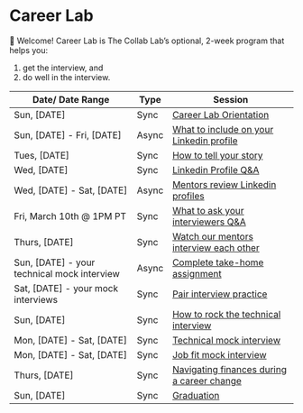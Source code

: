 # Career Lab

👋 Welcome! Career Lab is The Collab Lab’s optional, 2-week program that helps you:

1. get the interview, and
2. do well in the interview.

| Date/ Date Range                            | Type  | Session                                                                                                  |
|---------------------------------------------| ----- | -------------------------------------------------------------------------------------------------------- |
| Sun, [DATE]                                 | Sync  | [Career Lab Orientation](./session-docs/orientation.md)                                                  |
| Sun, [DATE] - Fri, [DATE]                   | Async | [What to include on your Linkedin profile](./session-docs/what-to-include-on-linkedin.md)                |
| Tues, [DATE]                                | Sync  | [How to tell your story](./session-docs/how-to-tell-your-story.md)                                       |
| Wed, [DATE]                                 | Sync  | [Linkedin Profile Q&A](./session-docs/linkedin-qanda.md)                                                 |
| Wed, [DATE] - Sat, [DATE]                     | Async | [Mentors review Linkedin profiles](./session-docs/mentor-linkedin-review.md)                             |
| Fri, March 10th @ 1PM PT                        | Sync  | [What to ask your interviewers Q&A](./session-docs/what-to-ask-your-interviewers.md)                     |
| Thurs, [DATE]                               | Sync  | [Watch our mentors interview each other](./session-docs/watch-mentors-interview.md)                      |
| Sun, [DATE] - your technical mock interview | Async | [Complete take-home assignment](./session-docs/complete-take-home-assignment.md)                         |
| Sat, [DATE] - your mock interviews          | Sync  | [Pair interview practice](./session-docs/pair-interview-practice.md)                                     |
| Sun, [DATE]                                 | Sync  | [How to rock the technical interview](./session-docs/rock-the-technical-interview.md)                    |
| Mon, [DATE] - Sat, [DATE]                    | Sync  | [Technical mock interview](./session-docs/mock-interview-technical.md)                                   |
| Mon, [DATE] - Sat, [DATE]                    | Sync  | [Job fit mock interview](./session-docs/mock-interview-job-fit.md)                                       |
| Thurs, [DATE]                               | Sync  | [Navigating finances during a career change](./session-docs/navigating-finances-during-career-change.md) 
| Sun, [DATE]                                 | Sync  | [Graduation](./session-docs/graduation.md)                                                               |
